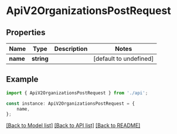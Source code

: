 # ApiV2OrganizationsPostRequest


## Properties

Name | Type | Description | Notes
------------ | ------------- | ------------- | -------------
**name** | **string** |  | [default to undefined]

## Example

```typescript
import { ApiV2OrganizationsPostRequest } from './api';

const instance: ApiV2OrganizationsPostRequest = {
    name,
};
```

[[Back to Model list]](../README.md#documentation-for-models) [[Back to API list]](../README.md#documentation-for-api-endpoints) [[Back to README]](../README.md)
